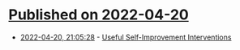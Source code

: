 # [Published on 2022-04-20](index.md)

* [2022-04-20, 21:05:28](https://news.ycombinator.com/item?id=31102991) - [Useful Self-Improvement Interventions](https://www.lincolnquirk.com/si/2013/07/16/si_useful-interventions.html)
